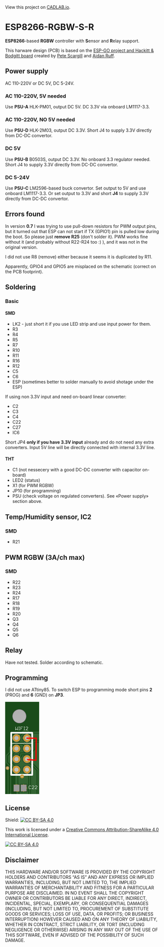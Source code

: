 View this project on [CADLAB.io](https://cadlab.io/project/24310). 

# ESP8266-RGBW-S-R

**ESP8266**-based **RGBW** controller with **S**ensor and **R**elay support.

This harware design (PCB) is based on the [ESP-GO project and Hackitt & Bodgitt board](https://tech.scargill.net/home-control-2018/) created by [Pete Scargill](https://tech.scargill.net/) and [Aidan Ruff](https://www.scargill.net/cv/).

## Power supply
AC 110-220V or DC 5V, DC 5-24V.

### AC 110-220V, 5V needed
Use **PSU-A** HLK-PM01, output DC 5V. DC 3.3V via onboard LM1117-3.3.

### AC 110-220V, NO 5V needed
Use **PSU-D** HLK-2M03, output DC 3.3V. Short J4 to supply 3.3V directly from DC-DC convertor.

### DC 5V
Use **PSU-B** B0503S, output DC 3.3V. No onboard 3.3 regulator needed. Short J4 to supply 3.3V directly from DC-DC convertor.

### DC 5-24V
Use **PSU-C** LM2596-based buck convertor. Set output to 5V and use onboard LM1117-3.3. Or set output to 3.3V and short **J4** to supply 3.3V directly from DC-DC convertor.

## Errors found

In version **0.7** I was trying to use pull-down resistors for PWM output pins, but it turned out that ESP can not start if TX (GPIO1) pin is pulled low during the boot. So please just **remove R25** (don't solder it). PWM works fine without it (and probably without R22-R24 too :) ), and it was not in the original version.

I did not use R8 (remove) either because it seems it is duplicated by R11.

Apparently, GPIO4 and GPIO5 are misplaced on the schematic (correct on the PCB footprint).

## Soldering

### Basic

#### SMD
* LK2 - just short it if you use LED strip and use input power for them.
* R3
* R4
* R5
* R7
* R10
* R11
* R16
* R12
* C5
* C6
* ESP (sometimes better to solder manually to avoid shotage under the ESP)

If using non 3.3V input and need on-board linear converter:
* C2
* C3
* C4
* C22
* C27
* IC6

Short JP4 **only if you have 3.3V input** already and do not need any extra converters. Input 5V line will be directly connected with internal 3.3V line.

#### THT
* C1 (not nessecery with a good DC-DC converter with capacitor on-board)
* LED2 (status)
* X1 (for PWM RGBW) 
* JP10 (for programming)
* PSU (check voltage on regulated converters). See «Power supply» section above.

## Temp/Humidity sensor, IC2
### SMD
* R21

## PWM RGBW (3A/ch max)
### SMD
* R22
* R23
* R24
* R17
* R18
* R19
* R20
* Q3
* Q4
* Q5
* Q6

## Relay
Have not tested. Solder according to schematic.

## Programming
I did not use ATtiny85. To switch ESP to programming mode short pins **2** (PROG) and **6** (GND) on **JP3**.

![prog.png](images/static/prog.png)
## License

Shield: [![CC BY-SA 4.0][cc-by-sa-shield]][cc-by-sa]

This work is licensed under a
[Creative Commons Attribution-ShareAlike 4.0 International License][cc-by-sa].

[![CC BY-SA 4.0][cc-by-sa-image]][cc-by-sa]

[cc-by-sa]: http://creativecommons.org/licenses/by-sa/4.0/
[cc-by-sa-image]: https://licensebuttons.net/l/by-sa/4.0/88x31.png
[cc-by-sa-shield]: https://img.shields.io/badge/License-CC%20BY--SA%204.0-lightgrey.svg

## Disclaimer

THIS HARDWARE AND/OR SOFTWARE IS PROVIDED BY THE COPYRIGHT HOLDERS AND CONTRIBUTORS “AS IS” AND ANY EXPRESS OR IMPLIED WARRANTIES, INCLUDING, BUT NOT LIMITED TO, THE IMPLIED WARRANTIES OF MERCHANTABILITY AND FITNESS FOR A PARTICULAR PURPOSE ARE DISCLAIMED. IN NO EVENT SHALL THE COPYRIGHT OWNER OR CONTRIBUTORS BE LIABLE FOR ANY DIRECT, INDIRECT, INCIDENTAL, SPECIAL, EXEMPLARY, OR CONSEQUENTIAL DAMAGES (INCLUDING, BUT NOT LIMITED TO, PROCUREMENT OF SUBSTITUTE GOODS OR SERVICES; LOSS OF USE, DATA, OR PROFITS; OR BUSINESS INTERRUPTION) HOWEVER CAUSED AND ON ANY THEORY OF LIABILITY, WHETHER IN CONTRACT, STRICT LIABILITY, OR TORT (INCLUDING NEGLIGENCE OR OTHERWISE) ARISING IN ANY WAY OUT OF THE USE OF THIS SOFTWARE, EVEN IF ADVISED OF THE POSSIBILITY OF SUCH DAMAGE.